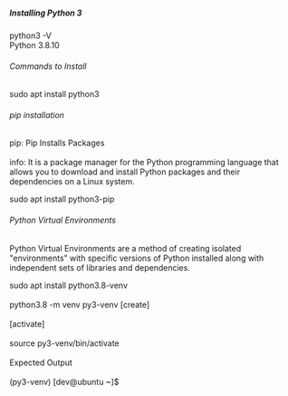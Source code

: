##### Installing Python 3
python3 -V </br>
Python 3.8.10 

###### Commands to Install 

sudo apt install python3 </br> 

###### pip installation 
pip: Pip Installs Packages </br>  
info: It is a package manager for the Python programming language that allows you to download and install Python packages and their dependencies on a Linux system. </br>   

sudo apt install python3-pip

###### Python Virtual Environments 
 Python Virtual Environments are a method of creating isolated "environments" with specific versions of Python installed along with independent sets of libraries and dependencies.

 sudo apt install python3.8-venv  </br>  
 python3.8 -m venv py3-venv [create] </br>   
 [activate] </br>  
 source py3-venv/bin/activate </br>  
 Expected Output </br>  
 (py3-venv) [dev@ubuntu ~]$ </br>   
